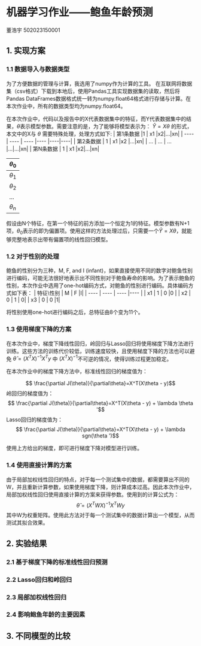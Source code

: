 # 机器学习作业——鲍鱼年龄预测
董浩宇 502023150001

##  1. 实现方案
### 1.1 数据导入与数据类型
为了方便数据的管理与计算，我选用了numpy作为计算的工具。
在互联网将数据集（csv格式）下载到本地后，使用Pandas工具实现数据集的读取，然后将Pandas DataFrames数据格式统一转为numpy.float64格式进行存储与计算。在本次作业中，所有的数据类型均为numpy.float64。

在本次作业中，代码以及报告中的X代表数据集中的特征，而Y代表数据集中的结果，$\theta$表示模型参数。需要注意的是，为了能够将模型表示为： $\hat{Y}=X\theta$ 的形式，本文中的X与 $\theta$ 需要特殊处理，处理方式如下:
| 第1条数据 |1  | x1  |x2|...|xn|
|  ----   | ----  | ----  |---- |----|----|
| 第2条数据  | 1 | x1 |x2 |...|xn|
| ...  | ... | ... |...|...|xn|
| 第N条数据  | 1 | x1 |x2|...|xn|

| $\theta_0$ | 
|  ----   | 
| $\theta_1$|
|$\theta_2$|
|...|
|$\theta_n$  |

假设由N个特征，在第一个特征的前方添加一个恒定为1的特征。模型参数有N+1项，$\theta_0$表示的即为偏置项。使用这样的方法处理过后，只需要一个$\hat{Y}=X\theta$，就能够完整地表示出带有偏置项的线性回归模型。


### 1.2 对于性别的处理
鲍鱼的性别分为三种，M, F, and I (infant)，如果直接使用不同的数字对鲍鱼性别进行编码，可能无法很好地表示出不同性别对于鲍鱼寿命的影响。为了表示鲍鱼的性别，本次作业中选用了one-hot编码方式，对鲍鱼的性别进行编码。具体编码方式如下表：
|   特征\性别   | M  | F  |I|
|  ----   | ----  | ----  |---- |
| x1  | 1 | 0 |0 |
| x2  | 0 | 1 | 0|
| x3  | 0 | 0 |1|

将性别使用one-hot进行编码之后，总特征由8个变为11个。
### 1.3 使用梯度下降的方案
在本次作业中，梯度下降线性回归，岭回归与Lasso回归将使用梯度下降方法进行训练。这些方法的训练代价较低，训练速度较快，且使用梯度下降的方法也可以避免  $\hat{\theta}=(X^TX)^{-1} X^Ty$ 中 $(X^TX)^{-1}$不可逆的情况，使得训练过程更加稳定。

在本次作业中的梯度下降方法中，标准线性回归的梯度值为：

$$ \frac{\partial J(\theta)}{\partial\theta}=X^T(X\theta - y)$$
岭回归的梯度值为：
$$ \frac{\partial J(\theta)}{\partial\theta}=X^T(X\theta - y) + \lambda \theta '$$
Lasso回归的梯度值为：
$$ \frac{\partial J(\theta)}{\partial\theta}=X^T(X\theta - y) +  \lambda sgn(\theta ')$$

使用上方给出的梯度，即可进行梯度下降对模型进行训练。


### 1.4 使用直接计算的方案
由于局部加权线性回归的特点，对于每一个测试集中的数据，都需要算出不同的W，并且重新计算参数，如果使用梯度下降，则计算成本过高。因此本次作业中，局部加权线性回归使用直接计算的方案来获得参数。使用到的计算公式为：
$$\hat{\theta}=(X^TWX)^{-1} X^TWy$$
其中W为权重矩阵。使用此方法对于每一个测试集中的数据计算出一个模型，从而测试其拟合效果。


## 2. 实验结果

### 2.1 基于梯度下降的标准线性回归预测




### 2.2 Lasso回归和岭回归

### 2.3 局部加权线性回归

### 2.4 影响鲍鱼年龄的主要因素





## 3. 不同模型的比较
